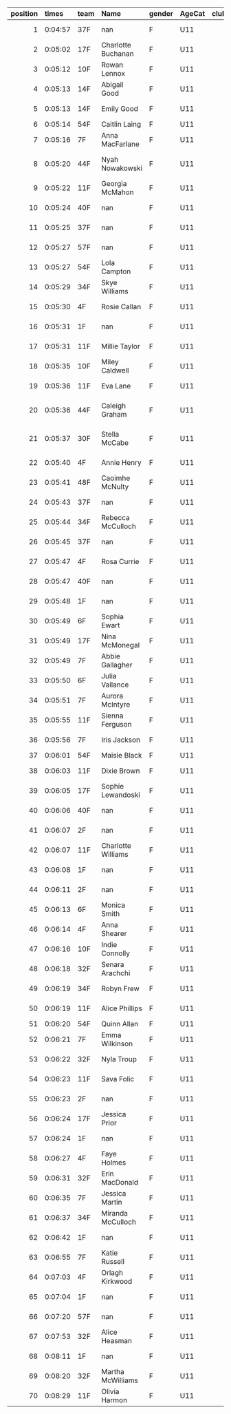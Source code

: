 |   position | times   | team   | Name               | gender   | AgeCat   |   clubnumber | Club name                  | Website                               |   finishPosition |
|-----------:|:--------|:-------|:-------------------|:---------|:---------|-------------:|:---------------------------|:--------------------------------------|-----------------:|
|          1 | 0:04:57 | 37F    | nan                | F        | U11      |           37 | Law & District AAC         | http://www.lawaac.co.uk/              |                1 |
|          2 | 0:05:02 | 17F    | Charlotte Buchanan | F        | U11      |           17 | Calderglen Harriers        | http://www.calderglenharriers.org.uk/ |                2 |
|          3 | 0:05:12 | 10F    | Rowan Lennox       | F        | U11      |           10 | Shettleston Harriers       | http://shettlestonharriers.org.uk/    |                3 |
|          4 | 0:05:13 | 14F    | Abigail Good       | F        | U11      |           14 | Ayr Seaforth AC            | https://www.ayrseaforth.co.uk/        |                4 |
|          5 | 0:05:13 | 14F    | Emily Good         | F        | U11      |           14 | Ayr Seaforth AC            | https://www.ayrseaforth.co.uk/        |                5 |
|          6 | 0:05:14 | 54F    | Caitlin Laing      | F        | U11      |           54 | VP-Glasgow                 | https://www.vp-glasgow.com            |                6 |
|          7 | 0:05:16 | 7F     | Anna MacFarlane    | F        | U11      |            7 | Giffnock North AC          | https://www.giffnocknorth.co.uk/      |                7 |
|          8 | 0:05:20 | 44F    | Nyah Nowakowski    | F        | U11      |           44 | North Ayrshire AAC         | https://naathletics.co.uk/            |                8 |
|          9 | 0:05:22 | 11F    | Georgia McMahon    | F        | U11      |           11 | Airdrie Harriers           | http://airdrieharriers.org/           |                9 |
|         10 | 0:05:24 | 40F    | nan                | F        | U11      |           40 | Motherwell AC              | https://motherwellac.com/             |               10 |
|         11 | 0:05:25 | 37F    | nan                | F        | U11      |           37 | Law & District AAC         | http://www.lawaac.co.uk/              |               11 |
|         12 | 0:05:27 | 57F    | nan                | F        | U11      |           57 | Whitemoss AAC              | https://whitemossaac.co.uk/           |               12 |
|         13 | 0:05:27 | 54F    | Lola Campton       | F        | U11      |           54 | VP-Glasgow                 | https://www.vp-glasgow.com            |               13 |
|         14 | 0:05:29 | 34F    | Skye Williams      | F        | U11      |           34 | Kilbarchan AAC             | https://kilbarchanaac.org.uk/         |               14 |
|         15 | 0:05:30 | 4F     | Rosie Callan       | F        | U11      |            4 | Inverclyde AC              | https://www.inverclydeac.org/         |               15 |
|         16 | 0:05:31 | 1F     | nan                | F        | U11      |            1 | East Kilbride AC           | http://www.ekac.org.uk/               |               16 |
|         17 | 0:05:31 | 11F    | Millie Taylor      | F        | U11      |           11 | Airdrie Harriers           | http://airdrieharriers.org/           |               17 |
|         18 | 0:05:35 | 10F    | Miley Caldwell     | F        | U11      |           10 | Shettleston Harriers       | http://shettlestonharriers.org.uk/    |               18 |
|         19 | 0:05:36 | 11F    | Eva Lane           | F        | U11      |           11 | Airdrie Harriers           | http://airdrieharriers.org/           |               19 |
|         20 | 0:05:36 | 44F    | Caleigh Graham     | F        | U11      |           44 | North Ayrshire AAC         | https://naathletics.co.uk/            |               20 |
|         21 | 0:05:37 | 30F    | Stella McCabe      | F        | U11      |           30 | Greenock Glenpark Harriers | https://greenockglenparkharriers.com/ |               21 |
|         22 | 0:05:40 | 4F     | Annie Henry        | F        | U11      |            4 | Inverclyde AC              | https://www.inverclydeac.org/         |               22 |
|         23 | 0:05:41 | 48F    | Caoimhe McNulty    | F        | U11      |           48 | Springburn Harriers        | https://www.springburnharriers.co.uk/ |               23 |
|         24 | 0:05:43 | 37F    | nan                | F        | U11      |           37 | Law & District AAC         | http://www.lawaac.co.uk/              |               24 |
|         25 | 0:05:44 | 34F    | Rebecca McCulloch  | F        | U11      |           34 | Kilbarchan AAC             | https://kilbarchanaac.org.uk/         |               25 |
|         26 | 0:05:45 | 37F    | nan                | F        | U11      |           37 | Law & District AAC         | http://www.lawaac.co.uk/              |               26 |
|         27 | 0:05:47 | 4F     | Rosa Currie        | F        | U11      |            4 | Inverclyde AC              | https://www.inverclydeac.org/         |               27 |
|         28 | 0:05:47 | 40F    | nan                | F        | U11      |           40 | Motherwell AC              | https://motherwellac.com/             |               28 |
|         29 | 0:05:48 | 1F     | nan                | F        | U11      |            1 | East Kilbride AC           | http://www.ekac.org.uk/               |               29 |
|         30 | 0:05:49 | 6F     | Sophia Ewart       | F        | U11      |            6 | Cambuslang Harriers        | https://cambuslangharriers.org/       |               30 |
|         31 | 0:05:49 | 17F    | Nina McMonegal     | F        | U11      |           17 | Calderglen Harriers        | http://www.calderglenharriers.org.uk/ |               31 |
|         32 | 0:05:49 | 7F     | Abbie Gallagher    | F        | U11      |            7 | Giffnock North AC          | https://www.giffnocknorth.co.uk/      |               32 |
|         33 | 0:05:50 | 6F     | Julia Vallance     | F        | U11      |            6 | Cambuslang Harriers        | https://cambuslangharriers.org/       |               33 |
|         34 | 0:05:51 | 7F     | Aurora McIntyre    | F        | U11      |            7 | Giffnock North AC          | https://www.giffnocknorth.co.uk/      |               34 |
|         35 | 0:05:55 | 11F    | Sienna Ferguson    | F        | U11      |           11 | Airdrie Harriers           | http://airdrieharriers.org/           |               35 |
|         36 | 0:05:56 | 7F     | Iris Jackson       | F        | U11      |            7 | Giffnock North AC          | https://www.giffnocknorth.co.uk/      |               36 |
|         37 | 0:06:01 | 54F    | Maisie Black       | F        | U11      |           54 | VP-Glasgow                 | https://www.vp-glasgow.com            |               37 |
|         38 | 0:06:03 | 11F    | Dixie Brown        | F        | U11      |           11 | Airdrie Harriers           | http://airdrieharriers.org/           |               38 |
|         39 | 0:06:05 | 17F    | Sophie Lewandoski  | F        | U11      |           17 | Calderglen Harriers        | http://www.calderglenharriers.org.uk/ |               39 |
|         40 | 0:06:06 | 40F    | nan                | F        | U11      |           40 | Motherwell AC              | https://motherwellac.com/             |               40 |
|         41 | 0:06:07 | 2F     | nan                | F        | U11      |            2 | Kilmarnock H&AC            | http://www.kilmarnockharriers.com/    |               41 |
|         42 | 0:06:07 | 11F    | Charlotte Williams | F        | U11      |           11 | Airdrie Harriers           | http://airdrieharriers.org/           |               42 |
|         43 | 0:06:08 | 1F     | nan                | F        | U11      |            1 | East Kilbride AC           | http://www.ekac.org.uk/               |               43 |
|         44 | 0:06:11 | 2F     | nan                | F        | U11      |            2 | Kilmarnock H&AC            | http://www.kilmarnockharriers.com/    |               44 |
|         45 | 0:06:13 | 6F     | Monica Smith       | F        | U11      |            6 | Cambuslang Harriers        | https://cambuslangharriers.org/       |               45 |
|         46 | 0:06:14 | 4F     | Anna Shearer       | F        | U11      |            4 | Inverclyde AC              | https://www.inverclydeac.org/         |               46 |
|         47 | 0:06:16 | 10F    | Indie Connolly     | F        | U11      |           10 | Shettleston Harriers       | http://shettlestonharriers.org.uk/    |               47 |
|         48 | 0:06:18 | 32F    | Senara Arachchi    | F        | U11      |           32 | Helensburgh AAC            | https://www.helensburghaac.com/       |               48 |
|         49 | 0:06:19 | 34F    | Robyn Frew         | F        | U11      |           34 | Kilbarchan AAC             | https://kilbarchanaac.org.uk/         |               49 |
|         50 | 0:06:19 | 11F    | Alice Phillips     | F        | U11      |           11 | Airdrie Harriers           | http://airdrieharriers.org/           |               50 |
|         51 | 0:06:20 | 54F    | Quinn Allan        | F        | U11      |           54 | VP-Glasgow                 | https://www.vp-glasgow.com            |               51 |
|         52 | 0:06:21 | 7F     | Emma Wilkinson     | F        | U11      |            7 | Giffnock North AC          | https://www.giffnocknorth.co.uk/      |               52 |
|         53 | 0:06:22 | 32F    | Nyla Troup         | F        | U11      |           32 | Helensburgh AAC            | https://www.helensburghaac.com/       |               53 |
|         54 | 0:06:23 | 11F    | Sava Folic         | F        | U11      |           11 | Airdrie Harriers           | http://airdrieharriers.org/           |               54 |
|         55 | 0:06:23 | 2F     | nan                | F        | U11      |            2 | Kilmarnock H&AC            | http://www.kilmarnockharriers.com/    |               55 |
|         56 | 0:06:24 | 17F    | Jessica Prior      | F        | U11      |           17 | Calderglen Harriers        | http://www.calderglenharriers.org.uk/ |               56 |
|         57 | 0:06:24 | 1F     | nan                | F        | U11      |            1 | East Kilbride AC           | http://www.ekac.org.uk/               |               57 |
|         58 | 0:06:27 | 4F     | Faye Holmes        | F        | U11      |            4 | Inverclyde AC              | https://www.inverclydeac.org/         |               58 |
|         59 | 0:06:31 | 32F    | Erin MacDonald     | F        | U11      |           32 | Helensburgh AAC            | https://www.helensburghaac.com/       |               59 |
|         60 | 0:06:35 | 7F     | Jessica Martin     | F        | U11      |            7 | Giffnock North AC          | https://www.giffnocknorth.co.uk/      |               60 |
|         61 | 0:06:37 | 34F    | Miranda McCulloch  | F        | U11      |           34 | Kilbarchan AAC             | https://kilbarchanaac.org.uk/         |               61 |
|         62 | 0:06:42 | 1F     | nan                | F        | U11      |            1 | East Kilbride AC           | http://www.ekac.org.uk/               |               62 |
|         63 | 0:06:55 | 7F     | Katie Russell      | F        | U11      |            7 | Giffnock North AC          | https://www.giffnocknorth.co.uk/      |               63 |
|         64 | 0:07:03 | 4F     | Orlagh Kirkwood    | F        | U11      |            4 | Inverclyde AC              | https://www.inverclydeac.org/         |               64 |
|         65 | 0:07:04 | 1F     | nan                | F        | U11      |            1 | East Kilbride AC           | http://www.ekac.org.uk/               |               65 |
|         66 | 0:07:20 | 57F    | nan                | F        | U11      |           57 | Whitemoss AAC              | https://whitemossaac.co.uk/           |               66 |
|         67 | 0:07:53 | 32F    | Alice Heasman      | F        | U11      |           32 | Helensburgh AAC            | https://www.helensburghaac.com/       |               67 |
|         68 | 0:08:11 | 1F     | nan                | F        | U11      |            1 | East Kilbride AC           | http://www.ekac.org.uk/               |               68 |
|         69 | 0:08:20 | 32F    | Martha McWilliams  | F        | U11      |           32 | Helensburgh AAC            | https://www.helensburghaac.com/       |               69 |
|         70 | 0:08:29 | 11F    | Olivia Harmon      | F        | U11      |           11 | Airdrie Harriers           | http://airdrieharriers.org/           |               70 |